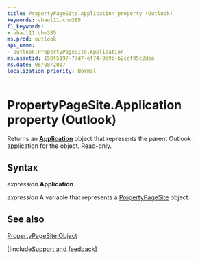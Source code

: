 ```yaml
---
title: PropertyPageSite.Application property (Outlook)
keywords: vbaol11.chm385
f1_keywords:
- vbaol11.chm385
ms.prod: outlook
api_name:
- Outlook.PropertyPageSite.Application
ms.assetid: 150f5197-77d7-ef74-9e9b-b2ccf95c2dea
ms.date: 06/08/2017
localization_priority: Normal
---
```



# PropertyPageSite.Application property (Outlook)

Returns an  **[Application](Outlook.Application.md)** object that represents the parent Outlook application for the object. Read-only.


## Syntax

_expression_.**Application**

_expression_ A variable that represents a [PropertyPageSite](Outlook.PropertyPageSite.md) object.


## See also


[PropertyPageSite Object](Outlook.PropertyPageSite.md)

[!include[Support and feedback](~/includes/feedback-boilerplate.md)]